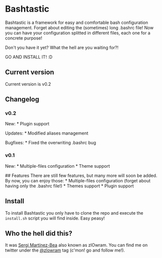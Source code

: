 # Bashtastic

Bashtastic is a framework for easy and comfortable bash configuration
management. Forget about editing the (sometimes) long .bashrc file! Now you
can have your configuration splitted in different files, each one for a
concrete purpose!

Don't you have it yet? What the hell are you waiting for?!

GO AND INSTALL IT! :D 

## Current version
Current version is v0.2

## Changelog
### v0.2
New:
    * Plugin support

Updates:
    * Modified aliases management

Bugfixes:
    * Fixed the overwriting .bashrc bug

### v0.1
New:
    * Multiple-files configuration
    * Theme support

## Features
There are still few features, but many more will soon be added. By now, you can
enjoy those:
    * Multiple-files configuration (forget about having only the .bashrc file!)
    * Themes support
    * Plugin support

## Install
To install Bashtastic you only have to clone the repo and execute the
`install.sh` script you will find inside. Easy peasy!

## Who the hell did this?
It was [Sergi Martínez-Bea](http://www.zlowram.net) also known as zlOwram. You
can find me on twitter under the [@zlowram](http://twitter.com/zlowram) tag
(c'mon! go and follow me!).

